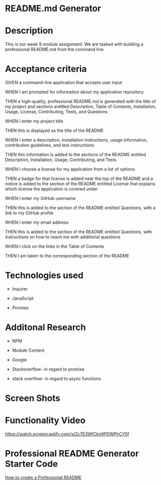 # README.md Generator

# Description

This is our week 9 module assignment. We are tasked with building a professional README.md from the command line.

# Acceptance criteria

GIVEN a command-line application that accepts user input

WHEN I am prompted for information about my application repository

THEN a high-quality, professional README.md is generated with the title of my project and sections entitled Description, Table of Contents, Installation, Usage, License, Contributing, Tests, and Questions

WHEN I enter my project title

THEN this is displayed as the title of the README

WHEN I enter a description, installation instructions, usage information, contribution guidelines, and test instructions

THEN this information is added to the sections of the README entitled Description, Installation, Usage, Contributing, and Tests

WHEN I choose a license for my application from a list of options

THEN a badge for that license is added near the top of the README and a notice is added to the section of the 
README entitled License that explains which license the application is covered under

WHEN I enter my GitHub username

THEN this is added to the section of the README entitled Questions, with a link to my GitHub profile

WHEN I enter my email address

THEN this is added to the section of the README entitled Questions, with instructions on how to reach me with additional questions

WHEN I click on the links in the Table of Contents

THEN I am taken to the corresponding section of the README

# Technologies used
* Inquirer

* JavaScript

* Promise

# Additonal Research
* NPM

* Module Content

* Google

* Stackoverflow- in regard to promise 

* stack overflow- in regard to async functions

# Screen Shots


# Functionality Video

https://watch.screencastify.com/v/Zc7E3WfCkn9PDWPhCY5f

# Professional README Generator Starter Code
[How to create a Professional README](https://coding-boot-camp.github.io/full-stack/github/professional-readme-guide)

# 
